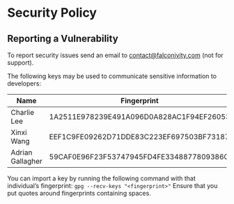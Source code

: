 # Security Policy

## Reporting a Vulnerability

To report security issues send an email to contact@falconivity.com (not for support).

The following keys may be used to communicate sensitive information to developers:

| Name | Fingerprint |
|------|-------------|
| Charlie Lee | 1A2511E978239E491A096D0A828AC1F94EF26053 |
| Xinxi Wang | EEF1C9FE09262D71DDE83C223EF697503BF73187 |
| Adrian Gallagher | 59CAF0E96F23F53747945FD4FE3348877809386C |

You can import a key by running the following command with that individual’s fingerprint: `gpg --recv-keys "<fingerprint>"` Ensure that you put quotes around fingerprints containing spaces.
